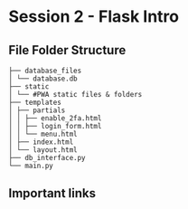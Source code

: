# Session 2 - Flask Intro

## File Folder Structure

```text
├── database_files
│ └── database.db
├── static
│ └── #PWA static files & folders
├── templates
│ ├── partials
│ │ ├── enable_2fa.html
│ │ ├── login_form.html
│ │ └── menu.html
│ ├── index.html
│ └── layout.html
├── db_interface.py
└── main.py
```

## Important links
